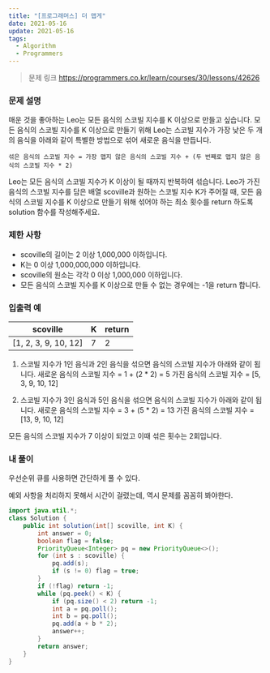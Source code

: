 ```yaml
---
title: "[프로그래머스] 더 맵게"
date: 2021-05-16
update: 2021-05-16
tags:
  - Algorithm
  - Programmers
---
```


> 문제 링크
> <https://programmers.co.kr/learn/courses/30/lessons/42626>

### 문제 설명

매운 것을 좋아하는 Leo는 모든 음식의 스코빌 지수를 K 이상으로 만들고 싶습니다. 모든 음식의 스코빌 지수를 K 이상으로 만들기 위해 Leo는 스코빌 지수가 가장 낮은 두 개의 음식을 아래와 같이 특별한 방법으로 섞어 새로운 음식을 만듭니다.

```
섞은 음식의 스코빌 지수 = 가장 맵지 않은 음식의 스코빌 지수 + (두 번째로 맵지 않은 음식의 스코빌 지수 * 2)
```

Leo는 모든 음식의 스코빌 지수가 K 이상이 될 때까지 반복하여 섞습니다.
Leo가 가진 음식의 스코빌 지수를 담은 배열 scoville과 원하는 스코빌 지수 K가 주어질 때, 모든 음식의 스코빌 지수를 K 이상으로 만들기 위해 섞어야 하는 최소 횟수를 return 하도록 solution 함수를 작성해주세요.

### 제한 사항
- scoville의 길이는 2 이상 1,000,000 이하입니다.
- K는 0 이상 1,000,000,000 이하입니다.
- scoville의 원소는 각각 0 이상 1,000,000 이하입니다.
- 모든 음식의 스코빌 지수를 K 이상으로 만들 수 없는 경우에는 -1을 return 합니다.

### 입출력 예

|scoville|K|return|
|-|-|-|
|[1, 2, 3, 9, 10, 12]|7|2|

1. 스코빌 지수가 1인 음식과 2인 음식을 섞으면 음식의 스코빌 지수가 아래와 같이 됩니다.
    새로운 음식의 스코빌 지수 = 1 + (2 * 2) = 5 
    가진 음식의 스코빌 지수 = [5, 3, 9, 10, 12]

2. 스코빌 지수가 3인 음식과 5인 음식을 섞으면 음식의 스코빌 지수가 아래와 같이 됩니다.
    새로운 음식의 스코빌 지수 = 3 + (5 * 2) = 13
    가진 음식의 스코빌 지수 = [13, 9, 10, 12]

모든 음식의 스코빌 지수가 7 이상이 되었고 이때 섞은 횟수는 2회입니다.

### 내 풀이

우선순위 큐를 사용하면 간단하게 풀 수 있다.

예외 사항을 처리하지 못해서 시간이 걸렸는데, 역시 문제를 꼼꼼히 봐야한다.

```java
import java.util.*;
class Solution {
    public int solution(int[] scoville, int K) {
        int answer = 0;
        boolean flag = false;
        PriorityQueue<Integer> pq = new PriorityQueue<>();
        for (int s : scoville) {
            pq.add(s);
            if (s != 0) flag = true;
        }
        if (!flag) return -1;
        while (pq.peek() < K) {
            if (pq.size() < 2) return -1;
            int a = pq.poll();
            int b = pq.poll();
            pq.add(a + b * 2);
            answer++;
        }
        return answer;
    }
}
```